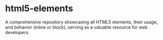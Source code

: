 # html5-elements
A comprehensive repository showcasing all HTML5 elements, their usage, and behavior (inline or block), serving as a valuable resource for web developers.
